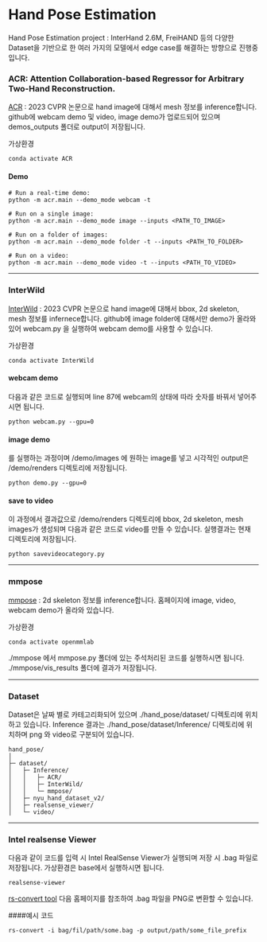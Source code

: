 # Hand Pose Estimation
Hand Pose Estimation project : InterHand 2.6M, FreiHAND 등의 다양한 Dataset을 기반으로 한 여러 가지의 모델에서 edge case를 해결하는 방향으로 진행중입니다.


### ACR: Attention Collaboration-based Regressor for Arbitrary Two-Hand Reconstruction. 
[ACR](https://github.com/ZhengdiYu/Arbitrary-Hands-3D-Reconstruction) : 2023 CVPR 논문으로 hand image에 대해서 mesh 정보를 inference합니다.
github에 webcam demo 및 video, image demo가 업로드되어 있으며 demos_outputs 폴더로 output이 저장됩니다.

가상환경

    conda activate ACR

#### Demo

    # Run a real-time demo:
    python -m acr.main --demo_mode webcam -t

    # Run on a single image:
    python -m acr.main --demo_mode image --inputs <PATH_TO_IMAGE>

    # Run on a folder of images:
    python -m acr.main --demo_mode folder -t --inputs <PATH_TO_FOLDER> 
    
    # Run on a video:
    python -m acr.main --demo_mode video -t --inputs <PATH_TO_VIDEO> 


---
### InterWild
[InterWild](https://github.com/facebookresearch/InterWild) : 2023 CVPR 논문으로 hand image에 대해서 bbox, 2d skeleton, mesh 정보를 infernece합니다.
github에 image folder에 대해서만 demo가 올라와 있어 webcam.py 을 실행하여 webcam demo를 사용할 수 있습니다.

가상환경

    conda activate InterWild

#### webcam demo
다음과 같은 코드로 실행되며 line 87에 webcam의 상태에 따라 숫자를 바꿔서 넣어주시면 됩니다.

    python webcam.py --gpu=0

#### image demo
를 실행하는 과정이며 /demo/images 에 원하는 image를 넣고 시각적인 output은 /demo/renders 디렉토리에 저장됩니다.

    python demo.py --gpu=0

#### save to video

이 과정에서 결과값으로 /demo/renders 디렉토리에 bbox, 2d skeleton, mesh images가 생성되며 다음과 같은 코드로 video를 만들 수 있습니다.
실행결과는 현재 디렉토리에 저장됩니다.

    python savevideocategory.py


---

### mmpose
[mmpose](https://mmpose.readthedocs.io/en/latest/demos.html) : 2d skeleton 정보를 inference합니다.
홈페이지에 image, video, webcam demo가 올라와 있습니다. 

가상환경

    conda activate openmmlab

./mmpose 에서 mmpose.py 폴더에 있는 주석처리된 코드를 실행하시면 됩니다. ./mmpose/vis_results 폴더에 결과가 저장됩니다.

---
### Dataset
Dataset은 날짜 별로 카테고리화되어 있으며 ./hand_pose/dataset/ 디렉토리에 위치하고 있습니다.
Inference 결과는 ./hand_pose/dataset/Inference/ 디렉토리에 위치하며 png 와 video로 구분되어 있습니다.


    hand_pose/
    │  
    ├─ dataset/
    │   ├─ Inference/
    │   │   ├─ ACR/
    │   │   ├─ InterWild/
    │   │   └─ mmpose/
    │   ├─ nyu_hand_dataset_v2/
    │   ├─ realsense_viewer/
    │   └─ video/

  


---
### Intel realsense Viewer
다음과 같이 코드를 입력 시 Intel RealSense Viewer가 실행되며 저장 시 .bag 파일로 저장됩니다.
가상환경은 base에서 실행하시면 됩니다.

    realsense-viewer

[rs-convert tool](https://github.com/IntelRealSense/librealsense/tree/master/tools/convert) 다음 홈페이지를 참조하여 .bag 파일을 PNG로 변환할 수 있습니다.

####예시 코드

    rs-convert -i bag/fil/path/some.bag -p output/path/some_file_prefix



